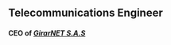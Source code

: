 
## Telecommunications Engineer


#### CEO of [**_GirarNET S.A.S_**](https://www.linkedin.com/in/girarnet-s-a-s-51b319224/)

<!--![Pandas](https://drive.google.com/uc?export=view&id=1HF2v68At0PafkicsHqkcoqlPf5sfRBCu)


### Hi there,I'm Juan Navarro 👋 -->

<!--
**Navarrojuan212/Navarrojuan212** is a ✨ _special_ ✨ repository because its `README.md` (this file) appears on your GitHub profile.

Here are some ideas to get you started:

- 🔭 I’m currently working on ...
- 🌱 I’m currently learning ...
- 👯 I’m looking to collaborate on ...
- 🤔 I’m looking for help with ...
- 💬 Ask me about ...
- 📫 How to reach me: ...
- 😄 Pronouns: ...
- ⚡ Fun fact: ...
-->
